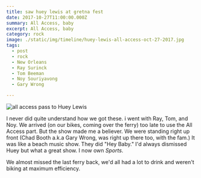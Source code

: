 ```yaml
---
title: saw huey lewis at gretna fest
date: 2017-10-27T11:00:00.000Z
summary: All Access, baby
excerpt: All Access, baby
category: rock
image: ./static/img/timeline/huey-lewis-all-access-oct-27-2017.jpg
tags:
  - post 
  - rock
  - New Orleans
  - Ray Surinck
  - Tom Beeman
  - Noy Souriyavong
  - Gary Wrong

---
```


![all access pass to Huey Lewis](/static/img/rock/huey-lewis-all-access-oct-27-2017.jpg "all access pass to Huey Lewis")

I never did quite understand how we got these. i went with Ray, Tom, and Noy. We arrived (on our bikes, coming over the ferry) too late to use the All Access part. But the show made me a believer. We were standing right up front (Chad Booth a.k.a Gary Wrong, was right up there too, with the fam.) It was like a beach music show. They did "Hey Baby." I'd always dismissed Huey but what a great show. I now own _Sports_.

We almost missed the last ferry back, we'd all had a lot to drink and weren't biking at maximum efficiency.